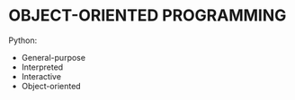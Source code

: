 # OBJECT-ORIENTED PROGRAMMING

Python:
- General-purpose
- Interpreted
- Interactive
- Object-oriented